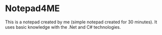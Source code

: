 # Notepad4ME
This is a notepad created by me (simple notepad created for 30 minutes). It uses basic knowledge with the .Net and C# technologies.
